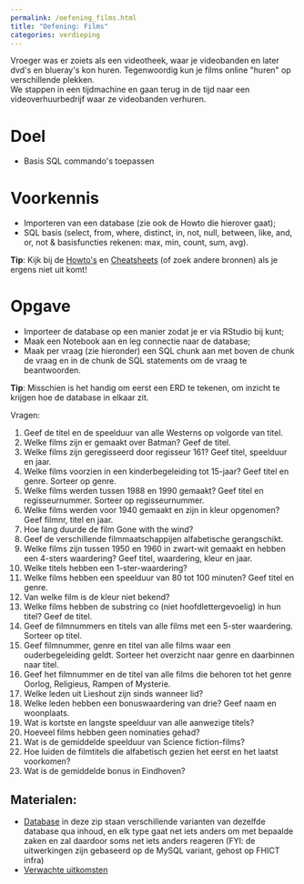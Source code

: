 ```yaml
---
permalink: /oefening_films.html
title: "Oefening: Films"
categories: verdieping
---
```


Vroeger was er zoiets als een videotheek, waar je videobanden en later dvd's en blueray's kon huren. Tegenwoordig kun je films online "huren" op verschillende plekken.    
We stappen in een tijdmachine en gaan terug in de tijd naar een  videoverhuurbedrijf waar ze videobanden verhuren.

# Doel
- Basis SQL commando's toepassen

# Voorkennis
- Importeren van een database (zie ook de Howto die hierover gaat);
- SQL basis (select, from, where, distinct, in, not, null, between, like, and, or, not & basisfuncties rekenen: max, min, count, sum, avg).

**Tip**: Kijk bij de [Howto's](index_howtos) en [Cheatsheets](index_cheatsheets) (of zoek andere bronnen) als je ergens niet uit komt!

# Opgave
- Importeer de database op een manier zodat je er via RStudio bij kunt;
- Maak een Notebook aan en leg connectie naar de database;
- Maak per vraag (zie hieronder) een SQL chunk aan met boven de chunk de vraag en in de chunk de SQL statements om de vraag te beantwoorden.

**Tip**:  Misschien is het handig om eerst een ERD te tekenen, om inzicht te krijgen hoe de database in elkaar zit.   

Vragen:
1. Geef de titel en de speelduur van alle Westerns op volgorde van titel. 
2. Welke films zijn er gemaakt over Batman? Geef de titel. 
3. Welke films zijn geregisseerd door regisseur 161? Geef titel, speelduur en jaar. 
4. Welke films voorzien in een kinderbegeleiding tot 15-jaar? Geef titel en genre. Sorteer op genre. 
5. Welke films werden tussen 1988 en 1990 gemaakt? Geef titel en regisseurnummer. Sorteer op regisseurnummer. 
6. Welke films werden voor 1940 gemaakt en zijn in kleur opgenomen? Geef filmnr, titel en jaar. 
7. Hoe lang duurde de film Gone with the wind?
8. Geef de verschillende filmmaatschappijen alfabetische gerangschikt. 
9. Welke films zijn tussen 1950 en 1960 in zwart-wit gemaakt en hebben een 4-sters waardering? Geef titel, waardering, kleur en jaar. 
10. Welke titels hebben een 1-ster-waardering? 
11. Welke films hebben een speelduur van 80 tot 100 minuten? Geef titel en genre.
12. Van welke film is de kleur niet bekend? 
13. Welke films hebben de substring co (niet hoofdlettergevoelig) in hun titel? Geef de titel. 
14. Geef de filmnummers en titels van alle films met een 5-ster waardering. Sorteer op titel. 
15. Geef filmnummer, genre en titel van alle films waar een ouderbegeleiding geldt. Sorteer het overzicht naar genre en daarbinnen naar titel. 
16. Geef het filmnummer en de titel van alle films die behoren tot het genre Oorlog, Religieus, Rampen of Mysterie. 
17. Welke leden uit Lieshout zijn sinds wanneer lid? 
18. Welke leden hebben een bonuswaardering van drie? Geef naam en woonplaats. 
19. Wat is kortste en langste speelduur van alle aanwezige titels? 
20. Hoeveel films hebben geen nominaties gehad? 
21. Wat is de gemiddelde speelduur van Science fiction-films? 
22. Hoe luiden de filmtitels die alfabetisch gezien het eerst en het laatst voorkomen? 
23. Wat is de gemiddelde bonus in Eindhoven? 


## Materialen:
- [Database](assets/file/DATABASE_FILM.zip) in deze zip staan verschillende varianten van dezelfde database qua inhoud, en elk type gaat net iets anders om met bepaalde zaken en zal daardoor soms net iets anders reageren (FYI: de uitwerkingen zijn gebaseerd op de MySQL variant, gehost op FHICT infra)
- [Verwachte uitkomsten](assets/file/Films.pdf)